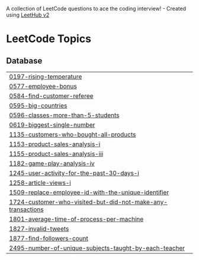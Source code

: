 A collection of LeetCode questions to ace the coding interview! - Created using [LeetHub v2](https://github.com/arunbhardwaj/LeetHub-2.0)
<!---LeetCode Topics Start-->
# LeetCode Topics
## Database
|  |
| ------- |
| [0197-rising-temperature](https://github.com/fkappus/Leetcode-Top-50-SQL/tree/master/0197-rising-temperature) |
| [0577-employee-bonus](https://github.com/fkappus/Leetcode-Top-50-SQL/tree/master/0577-employee-bonus) |
| [0584-find-customer-referee](https://github.com/fkappus/Leetcode-Top-50-SQL/tree/master/0584-find-customer-referee) |
| [0595-big-countries](https://github.com/fkappus/Leetcode-Top-50-SQL/tree/master/0595-big-countries) |
| [0596-classes-more-than-5-students](https://github.com/fkappus/Leetcode-Top-50-SQL/tree/master/0596-classes-more-than-5-students) |
| [0619-biggest-single-number](https://github.com/fkappus/Leetcode-Top-50-SQL/tree/master/0619-biggest-single-number) |
| [1135-customers-who-bought-all-products](https://github.com/fkappus/Leetcode-Top-50-SQL/tree/master/1135-customers-who-bought-all-products) |
| [1153-product-sales-analysis-i](https://github.com/fkappus/Leetcode-Top-50-SQL/tree/master/1153-product-sales-analysis-i) |
| [1155-product-sales-analysis-iii](https://github.com/fkappus/Leetcode-Top-50-SQL/tree/master/1155-product-sales-analysis-iii) |
| [1182-game-play-analysis-iv](https://github.com/fkappus/Leetcode-Top-50-SQL/tree/master/1182-game-play-analysis-iv) |
| [1245-user-activity-for-the-past-30-days-i](https://github.com/fkappus/Leetcode-Top-50-SQL/tree/master/1245-user-activity-for-the-past-30-days-i) |
| [1258-article-views-i](https://github.com/fkappus/Leetcode-Top-50-SQL/tree/master/1258-article-views-i) |
| [1509-replace-employee-id-with-the-unique-identifier](https://github.com/fkappus/Leetcode-Top-50-SQL/tree/master/1509-replace-employee-id-with-the-unique-identifier) |
| [1724-customer-who-visited-but-did-not-make-any-transactions](https://github.com/fkappus/Leetcode-Top-50-SQL/tree/master/1724-customer-who-visited-but-did-not-make-any-transactions) |
| [1801-average-time-of-process-per-machine](https://github.com/fkappus/Leetcode-Top-50-SQL/tree/master/1801-average-time-of-process-per-machine) |
| [1827-invalid-tweets](https://github.com/fkappus/Leetcode-Top-50-SQL/tree/master/1827-invalid-tweets) |
| [1877-find-followers-count](https://github.com/fkappus/Leetcode-Top-50-SQL/tree/master/1877-find-followers-count) |
| [2495-number-of-unique-subjects-taught-by-each-teacher](https://github.com/fkappus/Leetcode-Top-50-SQL/tree/master/2495-number-of-unique-subjects-taught-by-each-teacher) |
<!---LeetCode Topics End-->